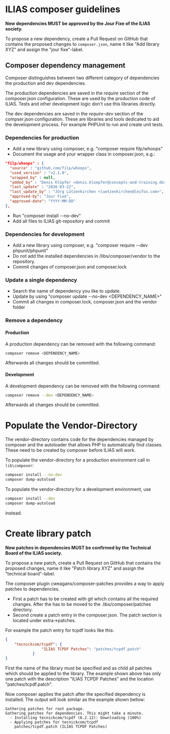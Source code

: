 # ILIAS composer guidelines 

**New dependencies MUST be approved by the Jour Fixe of the ILIAS society.**

To propose a new dependency, create a Pull Request on GitHub that contains the
proposed changes to `composer.json`, name it like "Add library XYZ" and assign
the "jour fixe"-label.

## Composer dependency management
Composer distinguishes between two different category of dependencies the 
production and dev dependencies.

The production dependencies are saved in the *require* section of the composer.json
configuration. These are used by the production code of ILIAS. Tests and other development
logic don't use this libraries directly. 

The dev dependencies are saved in the *require-dev* section of the compser.json configuration.
These are libraries and tools dedicated to aid the development process. For example
PHPUnit to run and create unit tests.

### Dependencies for production
- Add a new library using composer, e.g. "composer require filp/whoops"
- Document the usage and your wrapper class in composer.json, e.g.:
```json
"filp/whoops" : {
  "source" : "github.com/filp/whoops",
  "used_version" : "v2.1.0",
  "wrapped_by" : null,
  "added_by" : "Denis Klöpfer <denis.kloepfer@concepts-and-training.de>",
  "last_update" : "2016-03-22",
  "last_update_by" : "Jörg Lützenkirchen <luetzenkirchen@leifos.com>",
  "approved-by": "Jour Fixe",
  "approved-date": "YYYY-MM-DD"
},
```

- Run "composer install --no-dev"
- Add all files to ILIAS git-repository and commit

### Dependencies for development
- Add a new library using composer, e.g. "composer require --dev phpunit/phpunit" 
- Do not add the installed dependencies in /libs/composer/vendor to the repository. 
- Commit changes of composer.json and composer.lock 

### Update a single dependency
- Search the name of dependency you like to update.
- Update by using "composer update --no-dev <DEPENDENCY_NAME>"
- Commit all changes in composer.lock, composer.json and the vendor folder

### Remove a dependency
#### Production
A production dependency can be removed with the following command:
```bash
composer remove <DEPENDENCY_NAME>
```
Afterwards all changes should be committed.
 
#### Development
A development dependency can be removed with the following command:
```bash
composer remove --dev <DEPENDENCY_NAME>
```
Afterwards all changes should be committed.

# Populate the Vendor-Directory
The vendor-directory contains code for the dependencies managed by composer and
the autoloader that allows PHP to automatically find classes. These need to be
created by composer before ILIAS will work.

To populate the vendor-directory for a production environment call in `lib\composer`:

```bash
composer install --no-dev
composer dump-autoload
```

To populate the vendor-directory for a development environment, use

```bash
composer install --dev
composer dump-autoload
```

instead.

# Create library patch

**New patches in dependencies MUST be confirmed by the Technical Board of the ILIAS society.**

To propose a new patch, create a Pull Request on GitHub that contains the proposed
changes, name it like "Patch library XYZ" and assign the "technical board"-label.

The composer plugin cweagans/composer-patches provides a way to apply patches to dependencies.
- First a patch has to be created with git which contains all the required changes. After the 
has to be moved to the .libs/composer/patches directory.
- Second create a patch entry in the composer.json. The patch section is located under extra->patches.

For example the patch entry for tcpdf looks like this:
```json
{
	"tecnickcom/tcpdf": {
				"ILIAS TCPDF Patches": "patches/tcpdf.patch"
			}
}
``` 
First the name of the library must be specified and as child all patches which should be 
applied to the library. The example shown above has only one patch with the description "ILIAS TCPDF Patches" and the
location "patches/tcpdf.patch".

Now composer applies the patch after the specified dependency is installed.
The output will look similar as the example shown bellow:
```
Gathering patches for root package.
Gathering patches for dependencies. This might take a minute.
  - Installing tecnickcom/tcpdf (6.2.12): Downloading (100%)         
  - Applying patches for tecnickcom/tcpdf
    patches/tcpdf.patch (ILIAS TCPDF Patches)

```
